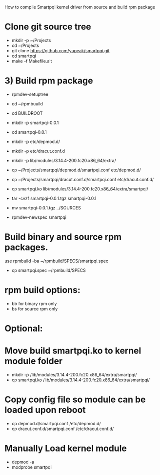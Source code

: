 How to compile Smartpqi kernel driver from source and build rpm package

# Clone git source tree 

  -  mkdir -p ~/Projects
  -  cd ~/Projects
  -  git clone https://github.com/yupeak/smartpqi.git
  -  cd smartpqi
  -  make -f Makefile.alt


# 3) Build rpm package

-  rpmdev-setuptree 
-  cd ~/rpmbuuild
-  cd BUILDROOT
-  mkdir -p smartpqi-0.0.1
-  cd smartpqi-0.0.1
-  mkdir -p etc/depmod.d/
-  mkdir -p etc/dracut.conf.d
-  mkdir -p lib/modules/3.14.4-200.fc20.x86_64/extra/

-  cp ~/Projects/smartpqi/depmod.d/smartpqi.conf etc/depmod.d/
-  cp ~/Projects/smartpqi/dracut.conf.d/smartpqi.conf etc/dracut.conf.d/
-  cp smartpqi.ko lib/modules/3.14.4-200.fc20.x86_64/extra/smartpqi/

-  tar -cvzf smartpqi-0.0.1.tgz smartpqi-0.0.1
-  mv smartpqi-0.0.1.tgz ../SOURCES

-  rpmdev-newspec smartpqi

# Build binary and source rpm packages.

use rpmbuild -ba ~/rpmbuild/SPECS/smartpqi.spec
- cp smartpqi.spec ~/rpmbuild/SPECS

# rpm build options: 
-  bb for binary rpm only
-  bs for source rpm only

# Optional:

# Move build smartpqi.ko to kernel module folder

-  mkdir -p /lib/modules/3.14.4-200.fc20.x86_64/extra/smartpqi/
-  cp smartpqi.ko /lib/modules/3.14.4-200.fc20.x86_64/extra/smartpqi/

# Copy config file so module can be loaded upon reboot

-  cp depmod.d/smartpqi.conf /etc/depmod.d/
-  cp dracut.conf.d/smartpqi.conf /etc/dracut.conf.d/

# Manually Load kernel module

-  depmod -a
-  modprobe smartpqi
